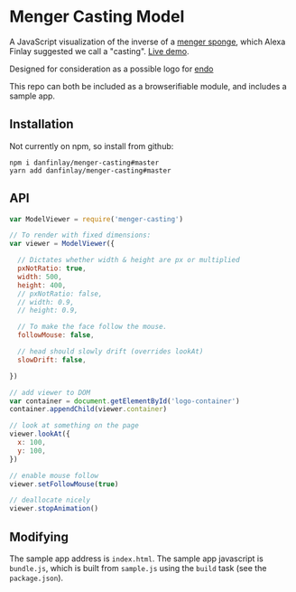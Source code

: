 # Menger Casting Model

A JavaScript visualization of the inverse of a [menger sponge](https://en.wikipedia.org/wiki/Menger_sponge), which Alexa Finlay suggested we call a "casting". [Live demo](http://danfinlay.github.io/menger-casting).

Designed for consideration as a possible logo for [endo](https://github.com/endojs)

This repo can both be included as a browserifiable module, and includes a sample app.

## Installation

Not currently on npm, so install from github:
```
npm i danfinlay/menger-casting#master
yarn add danfinlay/menger-casting#master
```

## API
```javascript
var ModelViewer = require('menger-casting')

// To render with fixed dimensions:
var viewer = ModelViewer({

  // Dictates whether width & height are px or multiplied
  pxNotRatio: true,
  width: 500,
  height: 400,
  // pxNotRatio: false,
  // width: 0.9,
  // height: 0.9,

  // To make the face follow the mouse.
  followMouse: false,

  // head should slowly drift (overrides lookAt)
  slowDrift: false,

})

// add viewer to DOM
var container = document.getElementById('logo-container')
container.appendChild(viewer.container)

// look at something on the page
viewer.lookAt({
  x: 100,
  y: 100,
})

// enable mouse follow
viewer.setFollowMouse(true)

// deallocate nicely
viewer.stopAnimation()
```

## Modifying

The sample app address is `index.html`.
The sample app javascript is `bundle.js`, which is built from `sample.js` using the `build` task (see the `package.json`).

